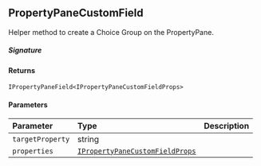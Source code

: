 ## PropertyPaneCustomField

Helper method to create a Choice Group on the PropertyPane.

##### Signature

#### Returns
`IPropertyPaneField<IPropertyPaneCustomFieldProps>`

#### Parameters


| Parameter	   | Type    | Description |
|:-------------|:---------------|:------------|
| `targetProperty`    | string |  |
| `properties`    | [`IPropertyPaneCustomFieldProps`](IPropertyPaneCustomFieldProps.md) |  |

